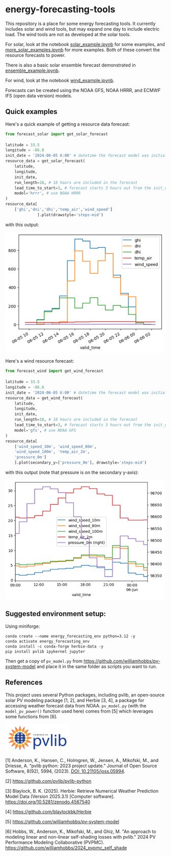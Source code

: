 # energy-forecasting-tools

This repository is a place for some energy forecasting tools. It currently includes solar and wind tools, but may expand one day to include electric load. The wind tools are not as developed at the solar tools.

For solar, look at the notebook [solar_example.ipynb](solar_example.ipynb) for some examples, and [more_solar_examples.ipynb](more_solar_examples.ipynb) for more examples. Both of these convert the resource forecasts to power.

There is also a basic solar ensemble forecast demonstrated in [ensemble_example.ipynb](ensemble_example.ipynb).

For wind, look at the notebook [wind_example.ipynb](wind_example.ipynb).

Forecasts can be created using the NOAA GFS, NOAA HRRR, and ECMWF IFS (open data version) models. 

## Quick examples

Here's a quick example of getting a resource data forecast:

```python
from forecast_solar import get_solar_forecast

latitude = 33.5
longitude = -86.8
init_date = '2024-06-05 6:00' # datetime the forecast model was initialized
resource_data = get_solar_forecast(
    latitude,
    longitude,
    init_date,
    run_length=18, # 18 hours are included in the forecast
    lead_time_to_start=3, # forecast starts 3 hours out from the init_date
    model='hrrr', # use NOAA HRRR
)
resource_data[
    ['ghi','dni','dhi','temp_air','wind_speed']
              ].plot(drawstyle='steps-mid')
```

with this output:

<img src="images/output.png" width="500"/>

Here's a wind resource forecast:

```python
from forecast_wind import get_wind_forecast

latitude = 33.5
longitude = -86.8
init_date = '2024-06-05 6:00' # datetime the forecast model was initialized
resource_data = get_wind_forecast(
    latitude,
    longitude,
    init_date,
    run_length=18, # 18 hours are included in the forecast
    lead_time_to_start=3, # forecast starts 3 hours out from the init_date
    model='gfs', # use NOAA GFS
)
resource_data[
    ['wind_speed_10m', 'wind_speed_80m',
    'wind_speed_100m', 'temp_air_2m', 
    'pressure_0m']
    ].plot(secondary_y=['pressure_0m'], drawstyle='steps-mid')
```
with this output (note that pressure is on the secondary y-axis):

<img src="images/output_wind.png" width="500"/>

## Suggested environment setup:
Using miniforge:
```
conda create --name energy_forecasting_env python=3.12 -y
conda activate energy_forecasting_env
conda install -c conda-forge herbie-data -y
pip install pvlib ipykernel jupyter
```

Then get a copy of `pv_model.py` from https://github.com/williamhobbs/pv-system-model and place it in the same folder as scripts you want to run. 

## References
This project uses several Python packages, including pvlib, an open-source solar PV modeling package [1, 2], and Herbie [3, 4], a package for accessing weather forecast data from NOAA. `pv_model.py` (with the `model_pv_power()` function used here) comes from [5] which leverages some functions from [6].

<img src="images/pvlib_powered_logo_horiz.png" width="200"/>


[1] Anderson, K., Hansen, C., Holmgren, W., Jensen, A., Mikofski, M., and Driesse, A. “pvlib python: 2023 project update.” Journal of Open Source Software, 8(92), 5994, (2023). [DOI: 10.21105/joss.05994](http://dx.doi.org/10.21105/joss.05994).

[2] https://github.com/pvlib/pvlib-python

[3] Blaylock, B. K. (2025). Herbie: Retrieve Numerical Weather Prediction Model Data (Version 2025.3.1) [Computer software]. https://doi.org/10.5281/zenodo.4567540

[4] https://github.com/blaylockbk/Herbie

[5] https://github.com/williamhobbs/pv-system-model

[6] Hobbs, W., Anderson, K., Mikofski, M., and Ghiz, M. "An approach to modeling linear and non-linear self-shading losses with pvlib." 2024 PV Performance Modeling Collaborative (PVPMC). https://github.com/williamhobbs/2024_pvpmc_self_shade 
